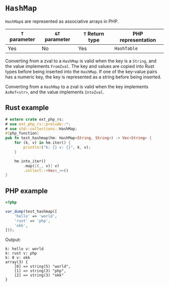 # `HashMap`

`HashMap`s are represented as associative arrays in PHP.

| `T` parameter | `&T` parameter | `T` Return type | PHP representation |
| ------------- | -------------- | --------------- | ------------------ |
| Yes           | No             | Yes             | `HashTable`        |

Converting from a zval to a `HashMap` is valid when the key is a `String`, and
the value implements `FromZval`. The key and values are copied into Rust types
before being inserted into the `HashMap`. If one of the key-value pairs has a
numeric key, the key is represented as a string before being inserted.

Converting from a `HashMap` to a zval is valid when the key implements
`AsRef<str>`, and the value implements `IntoZval`.

## Rust example

```rust
# extern crate ext_php_rs;
# use ext_php_rs::prelude::*;
# use std::collections::HashMap;
#[php_function]
pub fn test_hashmap(hm: HashMap<String, String>) -> Vec<String> {
    for (k, v) in hm.iter() {
        println!("k: {} v: {}", k, v);
    }

    hm.into_iter()
        .map(|(_, v)| v)
        .collect::<Vec<_>>()
}
```

## PHP example

```php
<?php

var_dump(test_hashmap([
    'hello' => 'world',
    'rust' => 'php',
    'okk',
]));
```

Output:

```text
k: hello v: world
k: rust v: php
k: 0 v: okk
array(3) {
    [0] => string(5) "world",
    [1] => string(3) "php",
    [2] => string(3) "okk"
}
```
